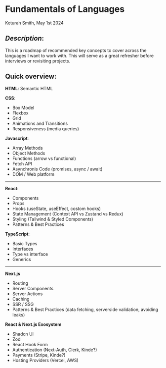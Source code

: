 # Fundamentals of Languages

Keturah Smith, May 1st 2024

## _Description_:

This is a roadmap of recommended key concepts to cover across the languages I want to work with. This will serve as a great refresher before interviews or revisiting projects.

## Quick overview:

**HTML**: Semantic HTML

**CSS**:

- Box Model
- Flexbox
- Grid
- Animations and Transitions
- Responsiveness (media queries)

**Javascript**:

- Array Methods
- Object Methods
- Functions (arrow vs functional)
- Fetch API
- Asynchronis Code (promises, async / await)
- DOM / Web platform

---

**React**:

- Components
- Props
- Hooks (useState, useEffect, costom hooks)
- State Management (Context API vs Zustand vs Redux)
- Styling (Tailwind & Styled Components)
- Patterns & Best Practices

**TypeScript**:

- Basic Types
- Interfaces
- Type vs interface
- Generics

---

**Next.js**

- Routing
- Server Components
- Server Actions
- Caching
- SSR / SSG
- Patterns & Best Practices (data fetching, serverside validation, avoiding leaks)

**React & Next.js Exosystem**

- Shadcn UI
- Zod
- React Hook Form
- Authentication (Next-Auth, Clerk, Kinde?)
- Payments (Stripe, Kinde?)
- Hosting Providers (Vercel, AWS)
